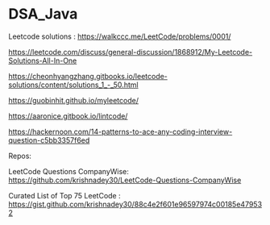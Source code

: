 # DSA_Java

Leetcode solutions : https://walkccc.me/LeetCode/problems/0001/

https://leetcode.com/discuss/general-discussion/1868912/My-Leetcode-Solutions-All-In-One

https://cheonhyangzhang.gitbooks.io/leetcode-solutions/content/solutions_1_-_50.html

https://guobinhit.github.io/myleetcode/

https://aaronice.gitbook.io/lintcode/

https://hackernoon.com/14-patterns-to-ace-any-coding-interview-question-c5bb3357f6ed


Repos:

LeetCode Questions CompanyWise: https://github.com/krishnadey30/LeetCode-Questions-CompanyWise

Curated List of Top 75 LeetCode : https://gist.github.com/krishnadey30/88c4e2f601e96597974c00185e479532
